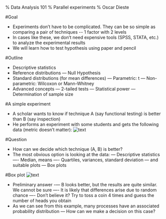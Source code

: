 % Data Analysis 101
% Parallel experiments
% Oscar Dieste

#Goal
- Experiments don’t have to be complicated. They can be so simple as comparing a pair of techniques
	-- 1 factor with 2 levels
- In cases like these, we don’t need expensive tools (SPSS, STATA, etc.) to analyze the experimental results
- We will learn how to test hypothesis using paper and pencil

#Outline
- Descriptive statistics
- Reference distributions
— Null Hypothesis
- Standard distributions (for mean differences)
— Parametric: t
— Non-parametric: Wilcoxon or Mann-Whitney
- Advanced concepts
— 2-tailed tests
— Statistical power
— Determination of sample size

#A simple experiment
- A scholar wants to know if technique A (say functional testing) is better than B (say inspection)
- He performs an experiment with some students and gets the following data (metric doesn’t matter):
![text](Data_Analysis_1_images/figure1.jpeg)

#Question
- How can we decide which technique (A, B) is better?
- The most obvious option is looking at the data:
— Descriptive statistics
	—- Median, means
	—- Quartiles, variances, standard deviation
— and suitable plots
	— Box plots

#Box plot
![text](Data_Analysis_1_images/figure2.jpeg)
- Preliminary answer
	-— B looks better, but the results are quite similar. We cannot be sure
	—-  It is likely that differences arise due to random chance
	—- Don’t believe it? Try to toss a coin 4 times and guess the number of heads you obtain 
- As we can see from this example, many processes have an associated probability distribution
	— How can we make a decision on this case?

